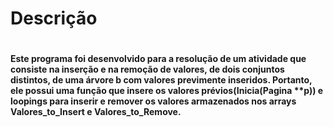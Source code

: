 <h1>Descrição<h1>
<h4>Este programa foi desenvolvido para a resolução de um atividade que
consiste na inserção e na remoção de valores, de dois conjuntos distintos,
de uma árvore b com valores previmente inseridos. Portanto, ele possui uma
função que insere os valores prévios(Inicia(Pagina **p)) e loopings
para inserir e remover os valores armazenados nos arrays Valores_to_Insert
e Valores_to_Remove.<h4>

  
<h1>
  
